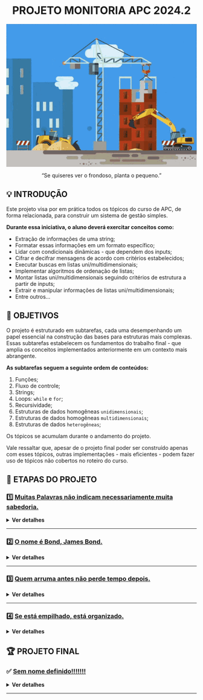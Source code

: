 <div align="center">
  <h1>PROJETO MONITORIA APC 2024.2</h1>
    <img src="assets/construcao.gif" align="center" alt="Logo" />
  </p>
  <p>
    “Se quiseres ver o frondoso, planta o pequeno.”
  </p>
</div>

## 💡 INTRODUÇÃO

Este projeto visa por em prática todos os tópicos do curso de APC, de forma relacionada, para construir um sistema de gestão simples.  

**Durante essa iniciativa, o aluno deverá exercitar conceitos como:**
- Extração de informações de uma string;
- Formatar essas informações em um formato específico;
- Lidar com condicionais dinâmicas - que dependem dos inputs;
- Cifrar e decifrar mensagens de acordo com critérios estabelecidos;
- Executar buscas em listas uni/multidimensionais;
- Implementar algoritmos de ordenação de listas;
- Montar listas uni/multidimensionais seguindo critérios de estrutura a partir de inputs;
- Extrair e manipular informações de listas uni/multidimensionais;
- Entre outros...

## 🎯 OBJETIVOS

O projeto é estruturado em subtarefas, cada uma desempenhando um papel essencial na construção das bases para estruturas mais complexas.   
Essas subtarefas estabelecem os fundamentos do trabalho final - que amplia os conceitos implementados anteriormente em um contexto mais abrangente.

**As subtarefas seguem a seguinte ordem de conteúdos:**
1. Funções;
2. Fluxo de controle;
3. Strings;
4. Loops: `while` e `for`;
5. Recursividade;
6. Estruturas de dados homogêneas `unidimensionais`; 
7. Estruturas de dados homogêneas `multidimensionais`;
8. Estruturas de dados `heterogêneas`;

Os tópicos se acumulam durante o andamento do projeto.

Vale ressaltar que, apesar de o projeto final poder ser construído apenas com esses tópicos, outras implementações - mais eficientes - podem fazer uso de tópicos não cobertos no roteiro do curso.

## 🧩 ETAPAS DO PROJETO

### 1️⃣ [Muitas Palavras não indicam necessariamente muita sabedoria.](etapa1/descricao.md)

<details>
<summary><b>Ver detalhes</b></summary>  
    
  - **TÓPICOS ABORDADOS:**
    - Funções;
    - Fluxo de controle;
    - Strings.

  - **RESUMO:**
    - Definir funções para extrair informações de uma string e imprimi-la em um formato especificado.
</details>

---

### 2️⃣ [O nome é Bond, James Bond.](etapa2/descricao.md)

<details>
<summary><b>Ver detalhes</b></summary>  
    
  - **TÓPICOS ABORDADOS:**
    - Todos os anteriores;
    - While loop;
    - For loop.

  - **RESUMO:**
    - Implementar funções capazes de cifrar e decifrar mensagens;
    - Combinar tipos diferentes de cifras;
    - Manipular textos codificados.
</details>

---

### 3️⃣ [Quem arruma antes não perde tempo depois.](final/descricao.md)

<details>
<summary><b>Ver detalhes</b></summary>  
    
  - **TÓPICOS ABORDADOS:**
    - Todos os anteriores;
    - Recursividade;
    - Introdução às listas.

  - **RESUMO:**
    - Ordenar listas;
    - Montar uma lista ordenada;
    - Busca em lista bidimensional.
</details>

---

### 4️⃣ [Se está empilhado, está organizado.](etapa4/descricao.md)

<details>
<summary><b>Ver detalhes</b></summary>  
    
  - **TÓPICOS ABORDADOS:**
    - Todos os anteriores;
    - Estruturas de dados homogêneas unidimensionais;
    - Estruturas de dados homogêneas multidimensionais;
    - Estruturas de dados heterogêneas;

  - **RESUMO:**
    - Montar uma listas multidimensionais;
    - Manipular listas multidimensionais;
    - Ordenar listas multidimensionais.
</details>

##  🏆 PROJETO FINAL

### ✅ [Sem nome definido!!!!!!!](etapa1/descricao.md)

<details>
<summary><b>Ver detalhes</b></summary>  
    
  - **TÓPICOS ABORDADOS:**
    - Todos os anteriores;
    - Reutilizar e adaptar 'módulos' construídos anteriormente;
    - Caso tenha cumprido as etapas anteriores, grande parte da funcionalidade do programa já está construída - mesmo que indiretamente. O desafio agora é juntar as peças de acordo com a lógica do projeto.

  - **RESUMO:**
    - Construir um simulador de gestor escolar que realiza cadastros e imprime informações. Esse gestor possui diferentes níveis de cadastros - com funcionalidades diferentes. 
</details>

---